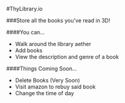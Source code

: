 #ThyLibrary.io

###Store all the books you've read in 3D!

####You can...
- Walk around the library aether
- Add books
- View the description and genre of a book

####Things Coming Soon...
- Delete Books (Very Soon)
- Visit amazon to rebuy said book
- Change the time of day
